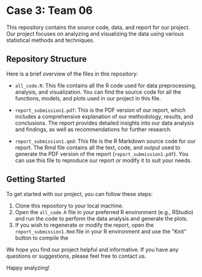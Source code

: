 # Case 3: Team 06

This repository contains the source code, data, and report for our project. Our project focuses on analyzing and visualizing the data using various statistical methods and techniques.

## Repository Structure

Here is a brief overview of the files in this repository:

- `all_code.R`: This file contains all the R code used for data preprocessing, analysis, and visualization. You can find the source code for all the functions, models, and plots used in our project in this file.

- `report_submission1.pdf`: This is the PDF version of our report, which includes a comprehensive explanation of our methodology, results, and conclusions. The report provides detailed insights into our data analysis and findings, as well as recommendations for further research.

- `report_submission1.qmd`: This file is the R Markdown source code for our report. The Rmd file contains all the text, code, and output used to generate the PDF version of the report (`report_submission1.pdf`). You can use this file to reproduce our report or modify it to suit your needs.

## Getting Started

To get started with our project, you can follow these steps:

1. Clone this repository to your local machine.
2. Open the `all_code.R` file in your preferred R environment (e.g., RStudio) and run the code to perform the data analysis and generate the plots.
3. If you wish to regenerate or modify the report, open the `report_submission1.Rmd` file in your R environment and use the "Knit" button to compile the

We hope you find our project helpful and informative. If you have any questions or suggestions, please feel free to contact us.

Happy analyzing!
